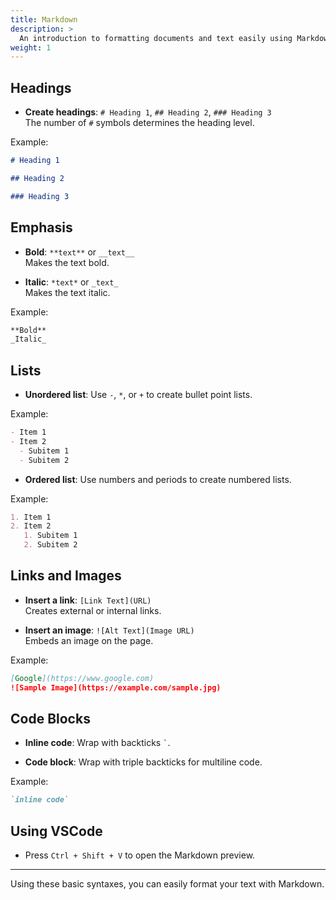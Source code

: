 ```yaml
---
title: Markdown
description: >
  An introduction to formatting documents and text easily using Markdown syntax.
weight: 1
---
```


## Headings

- **Create headings**: `# Heading 1`, `## Heading 2`, `### Heading 3`  
  The number of `#` symbols determines the heading level.

Example:

```markdown
# Heading 1

## Heading 2

### Heading 3
```

## Emphasis

- **Bold**: `**text**` or `__text__`  
  Makes the text bold.

- **Italic**: `*text*` or `_text_`  
  Makes the text italic.

Example:

```markdown
**Bold**  
_Italic_
```

## Lists

- **Unordered list**: Use `-`, `*`, or `+` to create bullet point lists.

Example:

```markdown
- Item 1
- Item 2
  - Subitem 1
  - Subitem 2
```

- **Ordered list**: Use numbers and periods to create numbered lists.

Example:

```markdown
1. Item 1
2. Item 2
   1. Subitem 1
   2. Subitem 2
```

## Links and Images

- **Insert a link**: `[Link Text](URL)`  
  Creates external or internal links.

- **Insert an image**: `![Alt Text](Image URL)`  
  Embeds an image on the page.

Example:

```markdown
[Google](https://www.google.com)  
![Sample Image](https://example.com/sample.jpg)
```

## Code Blocks

- **Inline code**: Wrap with backticks `` ` ``.

- **Code block**: Wrap with triple backticks for multiline code.

Example:

```markdown
`inline code`
```

## Using VSCode

- Press `Ctrl + Shift + V` to open the Markdown preview.

---

Using these basic syntaxes, you can easily format your text with Markdown.
